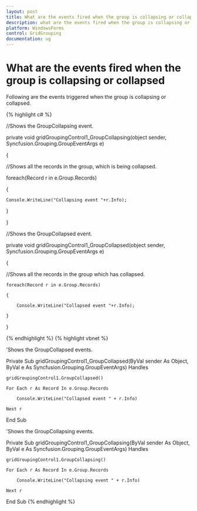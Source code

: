 ```yaml
---
layout: post
title: What are the events fired when the group is collapsing or collapsed
description: what are the events fired when the group is collapsing or collapsed
platform: WindowsForms
control: GridGrouping
documentation: ug
---
```


# What are the events fired when the group is collapsing or collapsed

Following are the events triggered when the group is collapsing or collapsed.

{% highlight c# %}



//Shows the GroupCollapsing event.

private void gridGroupingControl1_GroupCollapsing(object sender, Syncfusion.Grouping.GroupEventArgs e)

{

//Shows all the records in the group, which is being collapsed.

foreach(Record r in e.Group.Records)

{

    Console.WriteLine("Collapsing event "+r.Info);

}

}



//Shows the GroupCollapsed event.

private void gridGroupingControl1_GroupCollapsed(object sender, Syncfusion.Grouping.GroupEventArgs e)

{

//Shows all the records in the group which has collapsed.

    foreach(Record r in e.Group.Records)

    {

        Console.WriteLine("Collapsed event "+r.Info);

    }

}

{% endhighlight  %}
{% highlight vbnet %}




'Shows the GroupCollapsed events.

 Private Sub gridGroupingControl1_GroupCollapsed(ByVal sender As Object, ByVal e As Syncfusion.Grouping.GroupEventArgs) Handles 

    gridGroupingControl1.GroupCollapsed()

    For Each r As Record In e.Group.Records

        Console.WriteLine("Collapsed event " + r.Info)

    Next r

End Sub



'Shows the GroupCollapsing events.

  Private Sub gridGroupingControl1_GroupCollapsing(ByVal sender As Object, ByVal e As Syncfusion.Grouping.GroupEventArgs) Handles 

    gridGroupingControl1.GroupCollapsing()

    For Each r As Record In e.Group.Records

        Console.WriteLine("Collapsing event " + r.Info)

    Next r

End Sub
{% endhighlight  %}
